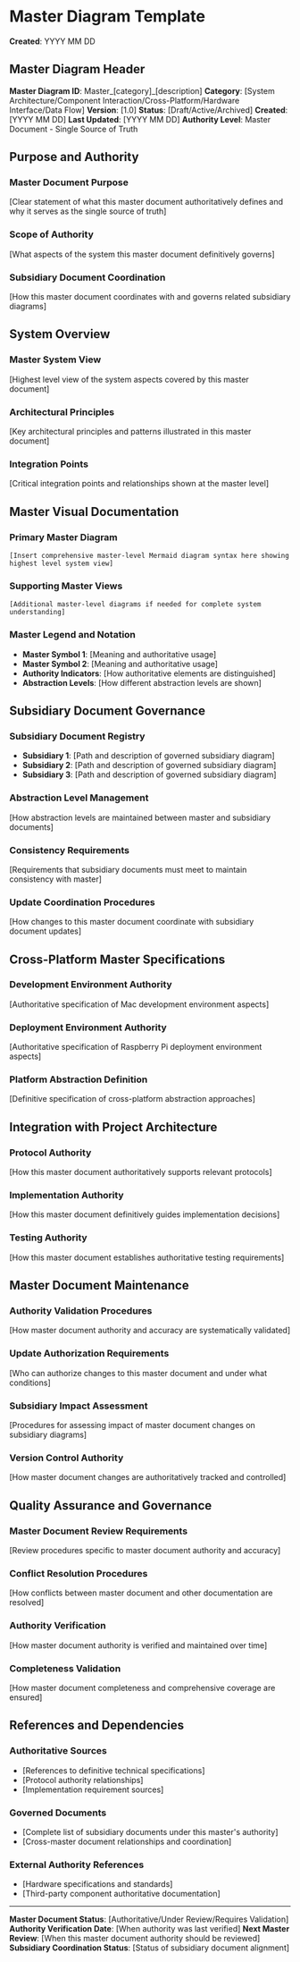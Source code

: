 # Master Diagram Template

**Created**: YYYY MM DD

## Master Diagram Header

**Master Diagram ID**: Master_[category]_[description]
**Category**: [System Architecture/Component Interaction/Cross-Platform/Hardware Interface/Data Flow]
**Version**: [1.0]
**Status**: [Draft/Active/Archived]
**Created**: [YYYY MM DD]
**Last Updated**: [YYYY MM DD]
**Authority Level**: Master Document - Single Source of Truth

## Purpose and Authority

### Master Document Purpose
[Clear statement of what this master document authoritatively defines and why it serves as the single source of truth]

### Scope of Authority
[What aspects of the system this master document definitively governs]

### Subsidiary Document Coordination
[How this master document coordinates with and governs related subsidiary diagrams]

## System Overview

### Master System View
[Highest level view of the system aspects covered by this master document]

### Architectural Principles
[Key architectural principles and patterns illustrated in this master document]

### Integration Points
[Critical integration points and relationships shown at the master level]

## Master Visual Documentation

### Primary Master Diagram
```mermaid
[Insert comprehensive master-level Mermaid diagram syntax here showing highest level system view]
```

### Supporting Master Views
```mermaid
[Additional master-level diagrams if needed for complete system understanding]
```

### Master Legend and Notation
- **Master Symbol 1**: [Meaning and authoritative usage]
- **Master Symbol 2**: [Meaning and authoritative usage]
- **Authority Indicators**: [How authoritative elements are distinguished]
- **Abstraction Levels**: [How different abstraction levels are shown]

## Subsidiary Document Governance

### Subsidiary Document Registry
- **Subsidiary 1**: [Path and description of governed subsidiary diagram]
- **Subsidiary 2**: [Path and description of governed subsidiary diagram]
- **Subsidiary 3**: [Path and description of governed subsidiary diagram]

### Abstraction Level Management
[How abstraction levels are maintained between master and subsidiary documents]

### Consistency Requirements
[Requirements that subsidiary documents must meet to maintain consistency with master]

### Update Coordination Procedures
[How changes to this master document coordinate with subsidiary document updates]

## Cross-Platform Master Specifications

### Development Environment Authority
[Authoritative specification of Mac development environment aspects]

### Deployment Environment Authority
[Authoritative specification of Raspberry Pi deployment environment aspects]

### Platform Abstraction Definition
[Definitive specification of cross-platform abstraction approaches]

## Integration with Project Architecture

### Protocol Authority
[How this master document authoritatively supports relevant protocols]

### Implementation Authority
[How this master document definitively guides implementation decisions]

### Testing Authority
[How this master document establishes authoritative testing requirements]

## Master Document Maintenance

### Authority Validation Procedures
[How master document authority and accuracy are systematically validated]

### Update Authorization Requirements
[Who can authorize changes to this master document and under what conditions]

### Subsidiary Impact Assessment
[Procedures for assessing impact of master document changes on subsidiary diagrams]

### Version Control Authority
[How master document changes are authoritatively tracked and controlled]

## Quality Assurance and Governance

### Master Document Review Requirements
[Review procedures specific to master document authority and accuracy]

### Conflict Resolution Procedures
[How conflicts between master document and other documentation are resolved]

### Authority Verification
[How master document authority is verified and maintained over time]

### Completeness Validation
[How master document completeness and comprehensive coverage are ensured]

## References and Dependencies

### Authoritative Sources
- [References to definitive technical specifications]
- [Protocol authority relationships]
- [Implementation requirement sources]

### Governed Documents
- [Complete list of subsidiary documents under this master's authority]
- [Cross-master document relationships and coordination]

### External Authority References
- [Hardware specifications and standards]
- [Third-party component authoritative documentation]

---

**Master Document Status**: [Authoritative/Under Review/Requires Validation]
**Authority Verification Date**: [When authority was last verified]
**Next Master Review**: [When this master document authority should be reviewed]
**Subsidiary Coordination Status**: [Status of subsidiary document alignment]
